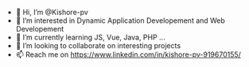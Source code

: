 - 👋 Hi, I’m @Kishore-pv
- 👀 I’m interested in Dynamic Application Developement and Web Developement
- 🌱 I’m currently learning JS, Vue, Java, PHP ...
- 💞️ I’m looking to collaborate on interesting projects
- 📫 Reach me on https://www.linkedin.com/in/kishore-pv-919670155/

<!---
Kishore-pv/Kishore-pv is a ✨ special ✨ repository because its `README.md` (this file) appears on your GitHub profile.
You can click the Preview link to take a look at your changes.
--->

